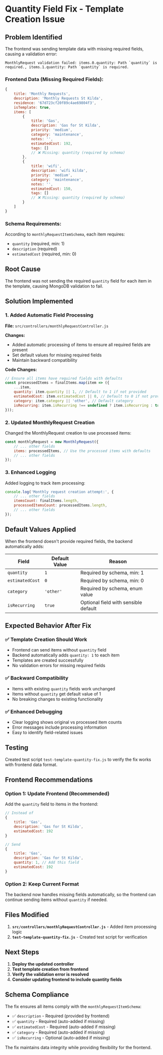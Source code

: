 # Quantity Field Fix - Template Creation Issue

## Problem Identified

The frontend was sending template data with missing required fields, causing a validation error:

```
MonthlyRequest validation failed: items.0.quantity: Path `quantity` is required., items.1.quantity: Path `quantity` is required.
```

### Frontend Data (Missing Required Fields):
```javascript
{
    title: 'Monthly Requests',
    description: 'Monthly Requests St Kilda',
    residence: '67d723cf20f89c4ae69804f3',
    isTemplate: true,
    items: [
        {
            title: 'Gas',
            description: 'Gas for St Kilda',
            priority: 'medium',
            category: 'maintenance',
            notes: '',
            estimatedCost: 192,
            tags: []
            // ❌ Missing: quantity (required by schema)
        },
        {
            title: 'wifi',
            description: 'wifi kilda',
            priority: 'medium',
            category: 'maintenance',
            notes: '',
            estimatedCost: 150,
            tags: []
            // ❌ Missing: quantity (required by schema)
        }
    ]
}
```

### Schema Requirements:
According to `monthlyRequestItemSchema`, each item requires:
- `quantity` (required, min: 1)
- `description` (required)
- `estimatedCost` (required, min: 0)

## Root Cause

The frontend was not sending the required `quantity` field for each item in the template, causing MongoDB validation to fail.

## Solution Implemented

### 1. Added Automatic Field Processing

**File:** `src/controllers/monthlyRequestController.js`

**Changes:**
- Added automatic processing of items to ensure all required fields are present
- Set default values for missing required fields
- Maintain backward compatibility

**Code Changes:**
```javascript
// Ensure all items have required fields with defaults
const processedItems = finalItems.map(item => ({
    ...item,
    quantity: item.quantity || 1, // Default to 1 if not provided
    estimatedCost: item.estimatedCost || 0, // Default to 0 if not provided
    category: item.category || 'other', // Default category
    isRecurring: item.isRecurring !== undefined ? item.isRecurring : true // Default to true
}));
```

### 2. Updated MonthlyRequest Creation

Changed the MonthlyRequest creation to use processed items:
```javascript
const monthlyRequest = new MonthlyRequest({
    // ... other fields
    items: processedItems, // Use the processed items with defaults
    // ... other fields
});
```

### 3. Enhanced Logging

Added logging to track item processing:
```javascript
console.log('Monthly request creation attempt:', {
    // ... other fields
    itemsCount: finalItems.length,
    processedItemsCount: processedItems.length,
    // ... other fields
});
```

## Default Values Applied

When the frontend doesn't provide required fields, the backend automatically adds:

| Field | Default Value | Reason |
|-------|---------------|---------|
| `quantity` | `1` | Required by schema, min: 1 |
| `estimatedCost` | `0` | Required by schema, min: 0 |
| `category` | `'other'` | Required by schema, enum value |
| `isRecurring` | `true` | Optional field with sensible default |

## Expected Behavior After Fix

### ✅ Template Creation Should Work
- Frontend can send items without `quantity` field
- Backend automatically adds `quantity: 1` to each item
- Templates are created successfully
- No validation errors for missing required fields

### ✅ Backward Compatibility
- Items with existing `quantity` fields work unchanged
- Items without `quantity` get default value of 1
- No breaking changes to existing functionality

### ✅ Enhanced Debugging
- Clear logging shows original vs processed item counts
- Error messages include processing information
- Easy to identify field-related issues

## Testing

Created test script `test-template-quantity-fix.js` to verify the fix works with frontend data format.

## Frontend Recommendations

### Option 1: Update Frontend (Recommended)
Add the `quantity` field to items in the frontend:
```javascript
// Instead of
{
    title: 'Gas',
    description: 'Gas for St Kilda',
    estimatedCost: 192
}

// Send
{
    title: 'Gas',
    description: 'Gas for St Kilda',
    quantity: 1, // Add this field
    estimatedCost: 192
}
```

### Option 2: Keep Current Format
The backend now handles missing fields automatically, so the frontend can continue sending items without `quantity` if needed.

## Files Modified

1. **`src/controllers/monthlyRequestController.js`** - Added item processing logic
2. **`test-template-quantity-fix.js`** - Created test script for verification

## Next Steps

1. **Deploy the updated controller**
2. **Test template creation from frontend**
3. **Verify the validation error is resolved**
4. **Consider updating frontend to include quantity fields**

## Schema Compliance

The fix ensures all items comply with the `monthlyRequestItemSchema`:

- ✅ `description` - Required (provided by frontend)
- ✅ `quantity` - Required (auto-added if missing)
- ✅ `estimatedCost` - Required (auto-added if missing)
- ✅ `category` - Required (auto-added if missing)
- ✅ `isRecurring` - Optional (auto-added if missing)

The fix maintains data integrity while providing flexibility for the frontend. 
